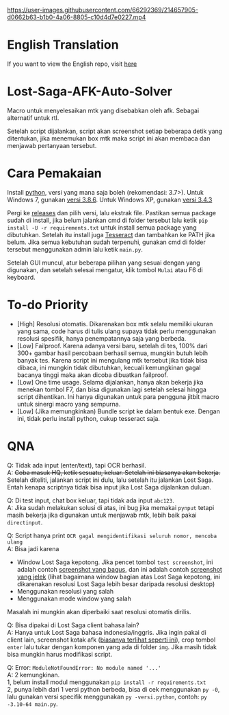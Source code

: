 

https://user-images.githubusercontent.com/66292369/214657905-d0662b63-b1b0-4a06-8805-c10d4d7e0227.mp4



# English Translation
If you want to view the English repo, visit [here](https://github.com/Trisnox/Lost-Saga-AFK-Auto-Solver/tree/english)

# Lost-Saga-AFK-Auto-Solver
Macro untuk menyelesaikan mtk yang disebabkan oleh afk. Sebagai alternatif untuk rtl.

Setelah script dijalankan, script akan screenshot setiap beberapa detik yang ditentukan, jika menemukan box mtk maka script ini akan membaca dan menjawab pertanyaan tersebut.

# Cara Pemakaian
Install [python](https://www.python.org/downloads/), versi yang mana saja boleh (rekomendasi: 3.7>). Untuk Windows 7, gunakan [versi 3.8.6](https://www.python.org/downloads/release/python-386/). Untuk Windows XP, gunakan [versi 3.4.3](https://www.python.org/downloads/release/python-343/)

Pergi ke [releases](https://github.com/Trisnox/Lost-Saga-AFK-Auto-Solver/releases) dan pilih versi, lalu ekstrak file. Pastikan semua package sudah di install, jika belum jalankan cmd di folder tersebut lalu ketik `pip install -U -r requirements.txt` untuk install semua package yang dibutuhkan. Setelah itu install juga [Tesseract](https://github.com/UB-Mannheim/tesseract/wiki) dan tambahkan ke PATH jika belum. Jika semua kebutuhan sudah terpenuhi, gunakan cmd di folder tersebut menggunakan admin lalu ketik `main.py`.

Setelah GUI muncul, atur beberapa pilihan yang sesuai dengan yang digunakan, dan setelah selesai mengatur, klik tombol `Mulai` atau F6 di keyboard.

# To-do Priority
- [High] Resolusi otomatis. Dikarenakan box mtk selalu memiliki ukuran yang sama, code harus di tulis ulang supaya tidak perlu menggunakan resolusi spesifik, hanya penempatannya saja yang berbeda.
- [Low] Failproof. Karena adanya versi baru, setelah di tes, 100% dari 300+ gambar hasil percobaan berhasil semua, mungkin butuh lebih banyak tes. Karena script ini mengulang mtk tersebut jika tidak bisa dibaca, ini mungkin tidak dibutuhkan, kecuali kemungkinan gagal bacanya tinggi maka akan dicoba dibuatkan failproof.
- [Low] One time usage. Selama dijalankan, hanya akan bekerja jika menekan tombol F7, dan bisa digunakan lagi setelah selesai hingga script dihentikan. Ini hanya digunakan untuk para pengguna jitbit macro untuk sinergi macro yang sempurna.
- [Low] (Jika memungkinkan) Bundle script ke dalam bentuk exe. Dengan ini, tidak perlu install python, cukup tesseract saja.

# QNA
Q: Tidak ada input (enter/text), tapi OCR berhasil.\
A: ~~Coba masuk HQ, ketik sesuatu, keluar. Setelah ini biasanya akan bekerja.~~ Setelah diteliti, jalankan script ini dulu, lalu setelah itu jalankan Lost Saga. Entah kenapa scriptnya tidak bisa input jika Lost Saga dijalankan duluan.

Q: Di test input, chat box keluar, tapi tidak ada input `abc123`.\
A: Jika sudah melakukan solusi di atas, ini bug jika memakai `pynput` tetapi masih bekerja jika digunakan untuk menjawab mtk, lebih baik pakai `directinput`.

Q: Script hanya print `OCR gagal mengidentifikasi seluruh nomor, mencoba ulang`\
A: Bisa jadi karena
   - Window Lost Saga kepotong. Jika pencet tombol `test screenshot`, ini adalah contoh [screenshot yang bagus](https://media.discordapp.net/attachments/1097099248329306122/1097156717210501130/image.png), dan ini adalah contoh [screenshot yang jelek](https://media.discordapp.net/attachments/1097099248329306122/1097156850127999128/image.png) (lihat bagaimana window bagian atas Lost Saga kepotong, ini dikarenakan resolusi Lost Saga lebih besar daripada resolusi desktop)
   - Menggunakan resolusi yang salah
   - Menggunakan mode window yang salah
   
   Masalah ini mungkin akan diperbaiki saat resolusi otomatis dirilis.

Q: Bisa dipakai di Lost Saga client bahasa lain?\
A: Hanya untuk Lost Saga bahasa indonesia/inggris. Jika ingin pakai di client lain, screenshot kotak afk ([biasanya terlihat seperti ini](https://user-images.githubusercontent.com/66292369/215278517-69c7bb1f-1e73-4344-ad33-2d9b5de5663d.png)), crop tombol `enter` lalu tukar dengan komponen yang ada di folder `img`. Jika masih tidak bisa mungkin harus modifikasi script.

Q: Error: `ModuleNotFoundError: No module named '...'`\
A: 2 kemungkinan.\
   1, belum install modul menggunakan `pip install -r requirements.txt`\
   2, punya lebih dari 1 versi python berbeda, bisa di cek menggunakan `py -0`, lalu gunakan versi specifik menggunakan `py -versi.python`, contoh: `py -3.10-64 main.py`.
  
   
